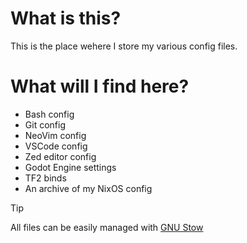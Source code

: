 # What is this?

This is the place wehere I store my various config files.

# What will I find here?

- Bash config
- Git config
- NeoVim config
- VSCode config
- Zed editor config
- Godot Engine settings
- TF2 binds
- An archive of my NixOS config

> [!TIP]
> All files can be easily managed with [GNU Stow](https://www.gnu.org/software/stow/)
